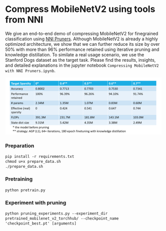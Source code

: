 # Compress MobileNetV2 using tools from NNI
We give an end-to-end demo of compressing MobileNetV2 for finegrained classification using [NNI Pruners](https://nni.readthedocs.io/en/stable/model_compression.html). Although MobileNetV2 is already a highly optimized architecture, we show that we can further reduce its size by over 50% with more than 96% performance retained using iterative pruning and knowledge distillation. To similate a real usage scenario, we use the Stanford Dogs dataset as the target task. Please find the results, insights, and detailed explanations in the jupyter notebook `Compressing MobileNetV2 with NNI Pruners.ipynb`. 

![results](final_performance.png)

### Preparation
```
pip install -r requirements.txt
chmod u+x prepare_data.sh
./prepare_data.sh
```

### Pretraining
```
python pretrain.py
```

### Experiment with pruning
```
python pruning_experiments.py --experiment_dir pretrained_mobilenet_v2_torchhub/ --checkpoint_name 'checkpoint_best.pt' [arguments]
```

